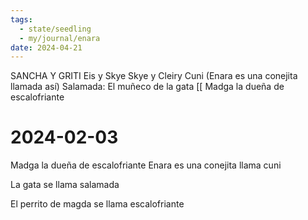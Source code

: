 ```yaml
---
tags:
  - state/seedling
  - my/journal/enara
date: 2024-04-21
---
```

SANCHA Y GRITI
Eis y Skye
Skye y Cleiry
Cuni (Enara es una conejita llamada así) 
Salamada: El muñeco de la gata [[
Madga la dueña de escalofriante

# 2024-02-03


Madga la dueña de escalofriante
Enara es una conejita llama cuni

La gata se llama salamada

El perrito de magda se llama escalofriante